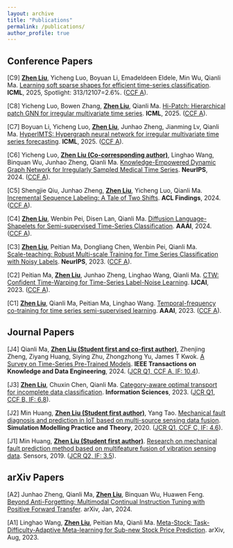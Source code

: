 ```yaml
---
layout: archive
title: "Publications"
permalink: /publications/
author_profile: true
---
```


## Conference Papers
[C9] <b><u>Zhen Liu</u></b>, Yicheng Luo, Boyuan Li, Emadeldeen Eldele, Min Wu, Qianli Ma. [Learning soft sparse shapes for efficient time-series classification](https://arxiv.org/abs/2505.06892). **ICML**, 2025, Spotlight: 313/12107=2.6%. (<u>CCF A</u>).

[C8] Yicheng Luo, Bowen Zhang, <b><u>Zhen Liu</u></b>, Qianli Ma. [Hi-Patch: Hierarchical patch GNN for irregular multivariate time series](https://openreview.net/pdf?id=nBgQ66iEUu). **ICML**, 2025. (<u>CCF A</u>).

[C7] Boyuan Li, Yicheng Luo, <b><u>Zhen Liu</u></b>, Junhao Zheng, Jianming Lv, Qianli Ma. [HyperIMTS: Hypergraph neural network for irregular multivariate time series forecasting](https://arxiv.org/pdf/2505.17431). **ICML**, 2025. (<u>CCF A</u>).

[C6] Yicheng Luo, <b><u>Zhen Liu (Co-corresponding author)</u></b>, Linghao Wang, Binquan Wu, Junhao Zheng, Qianli Ma. 
[Knowledge-Empowered Dynamic Graph Network for Irregularly Sampled Medical Time Series](https://openreview.net/forum?id=9hCn01VAdC). **NeurIPS**, 2024.
(<u>CCF A</u>).

[C5] Shengjie Qiu, Junhao Zheng, <b><u>Zhen Liu</u></b>, Yicheng Luo, Qianli Ma. 
[Incremental Sequence Labeling: A Tale of Two Shifts](https://arxiv.org/abs/2402.10447). **ACL Findings**, 2024.
(<u>CCF A</u>).

[C4] <b><u>Zhen Liu</u></b>, Wenbin Pei, Disen Lan,  Qianli Ma. 
[Diffusion Language-Shapelets for Semi-supervised Time-Series Classification](https://ojs.aaai.org/index.php/AAAI/article/view/29317). **AAAI**, 2024.
(<u>CCF A</u>).

[C3] <b><u>Zhen Liu</u></b>, Peitian Ma, Dongliang Chen, Wenbin Pei, Qianli Ma. 	
[Scale-teaching: Robust Multi-scale Training for Time Series Classification with Noisy Labels](https://openreview.net/pdf?id=9D0fELXbrg). **NeurIPS**, 2023.
(<u>CCF A</u>).

[C2] Peitian Ma, <b><u>Zhen Liu</u></b>, Junhao Zheng, Linghao Wang, Qianli Ma.
[CTW: Confident Time-Warping for Time-Series Label-Noise Learning](https://www.ijcai.org/proceedings/2023/0450.pdf). **IJCAI**, 2023.
(<u>CCF A</u>).

[C1] <b><u>Zhen Liu</u></b>, Qianli Ma, Peitian Ma, Linghao Wang.
[Temporal-frequency co-training for time series semi-supervised learning](https://www.ijcai.org/proceedings/2023/0450.pdf). **AAAI**, 2023.
(<u>CCF A</u>).

## Journal Papers
[J4] Qianli Ma, <b><u>Zhen Liu (Student first and co-first author)</u></b>, Zhenjing Zheng, Ziyang Huang, Siying Zhu, Zhongzhong Yu, James T Kwok.
[A Survey on Time-Series Pre-Trained Models](https://arxiv.org/pdf/2305.10716v2).
**IEEE Transactions on Knowledge and Data Engineering**, 2024. (<u>JCR Q1, CCF A, IF: 10.4</u>).

[J3] <b><u>Zhen Liu</u></b>, Chuxin Chen, Qianli Ma.
[Category-aware optimal transport for incomplete data classification](https://www.sciencedirect.com/science/article/pii/S0020025523004310). **Information Sciences**, 2023. (<u>JCR Q1, CCF B, IF: 6.8</u>).

[J2] Min Huang,  <b><u>Zhen Liu (Student first author)</u></b>, Yang Tao.
[Mechanical fault diagnosis and prediction in IoT based on multi-source sensing data fusion](https://www.sciencedirect.com/science/article/pii/S1569190X19301145).
**Simulation Modelling Practice and Theory**, 2020. (<u>JCR Q1, CCF C, IF: 4.6</u>).

[J1] Min Huang, <b><u>Zhen Liu (Student first author)</u></b>.
[Research on mechanical fault prediction method based on multifeature fusion of vibration sensing data](https://www.mdpi.com/1424-8220/20/1/6).
Sensors, 2019. (<u>JCR Q2, IF: 3.5</u>).


## arXiv Papers
[A2] Junhao Zheng, Qianli Ma, <b><u>Zhen Liu</u></b>, Binquan Wu, Huawen Feng.
[Beyond Anti-Forgetting: Multimodal Continual Instruction Tuning with Positive Forward Transfer](https://arxiv.org/abs/2401.09181).
arXiv, Jan, 2024.

[A1] Linghao Wang, <b><u>Zhen Liu</u></b>, Peitian Ma, Qianli Ma.
[Meta-Stock: Task-Difficulty-Adaptive Meta-learning for Sub-new Stock Price Prediction](https://arxiv.org/abs/2308.11117).
arXiv, Aug, 2023.


<!-- 
{% if author.googlescholar %}
  You can also find my articles on <u><a href="{{author.googlescholar}}">my Google Scholar profile</a>.</u>
{% endif %}

{% include base_path %}

{% for post in site.publications reversed %}
  {% include archive-single.html %}
{% endfor %}
-->
